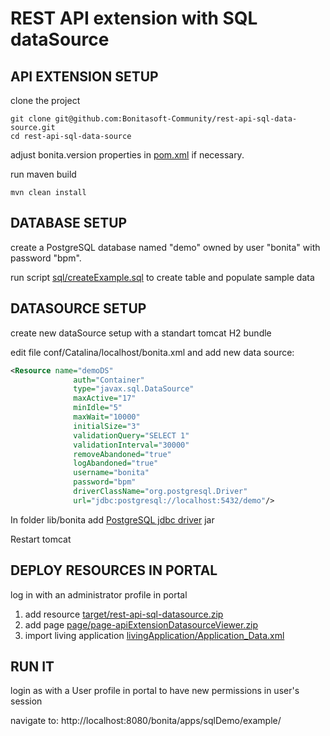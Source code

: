 REST API extension with SQL dataSource
======================================


API EXTENSION SETUP
--------------------

clone the project

```shell
git clone git@github.com:Bonitasoft-Community/rest-api-sql-data-source.git
cd rest-api-sql-data-source
```

adjust bonita.version properties in [pom.xml](pom.xml) if necessary. 
 
run maven build

```shell
mvn clean install
```


DATABASE SETUP
--------------

create a PostgreSQL database named "demo" owned by user "bonita" with password "bpm".

run script [sql/createExample.sql](sql/createExample.sql) to create table and populate sample data


DATASOURCE SETUP
----------------

create new dataSource setup with a standart tomcat H2 bundle

edit file conf/Catalina/localhost/bonita.xml and add new data source:

```xml
<Resource name="demoDS"
              auth="Container"
              type="javax.sql.DataSource"
              maxActive="17"
              minIdle="5"
              maxWait="10000"
              initialSize="3"
              validationQuery="SELECT 1"
              validationInterval="30000"
              removeAbandoned="true"
              logAbandoned="true"
              username="bonita"
              password="bpm"
              driverClassName="org.postgresql.Driver"
              url="jdbc:postgresql://localhost:5432/demo"/>
```

In folder lib/bonita add [PostgreSQL jdbc driver](https://jdbc.postgresql.org/download.html) jar

Restart tomcat

DEPLOY RESOURCES IN PORTAL
--------------------------

log in with an administrator profile in portal

1. add resource [target/rest-api-sql-datasource.zip](target/rest-api-sql-datasource.zip) 
2. add page [page/page-apiExtensionDatasourceViewer.zip](page/page-apiExtensionDatasourceViewer.zip)
3. import living application [livingApplication/Application_Data.xml](livingApplication/Application_Data.xml)

RUN IT
------

login as with a User profile in portal to have new permissions in user's session

navigate to:
http://localhost:8080/bonita/apps/sqlDemo/example/



